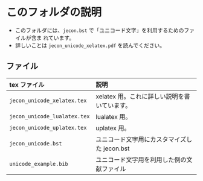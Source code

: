 <!--
Author:         Shiro Takeda
e-mail          <shiro.takeda@gmail.com>
First-written:  <2016-03-16>
Time-stamp:     <2016-03-25 08:32:06 st>
-->

このフォルダの説明
==============================

+ このフォルダには、`jecon.bst` で「ユニコード文字」を利用するためのファイルが含ま
  れています。
+ 詳しいことは `jecon_unicode_xelatex.pdf` を読んでください。


## ファイル

| tex ファイル                 | 説明                                                 |
|:-----------------------------|:-----------------------------------------------------|
| `jecon_unicode_xelatex.tex`  | xelatex 用。これに詳しい説明を書いています。         |
| `jecon_unicode_lualatex.tex` | lualatex 用。                                        |
| `jecon_unicode_uplatex.tex`  | uplatex 用。                                         |
| `jecon_unicode.bst`          | ユニコード文字用にカスタマイズした jecon.bst         |
| `unicode_example.bib`        | ユニコード文字用を利用した例の文献ファイル           |


<!--
--------------------
Local Variables:
mode: markdown
fill-column: 80
coding: utf-8-dos
End:
-->

